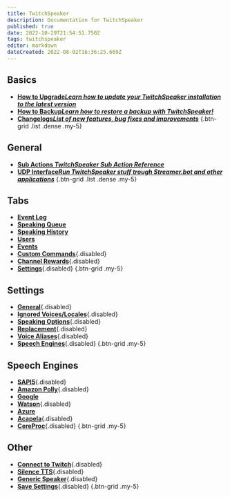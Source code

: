 ```yaml
---
title: TwitchSpeaker
description: Documentation for TwitchSpeaker
published: true
date: 2022-10-29T21:54:51.750Z
tags: twitchspeaker
editor: markdown
dateCreated: 2022-08-02T16:36:25.669Z
---
```


## Basics
- [<i class="mdi mdi-arrow-collapse-up text--twitch"></i>**How to Upgrade*Learn how to update your TwitchSpeaker installation to the latest version***](/TwitchSpeaker/Update)
- [<i class="mdi mdi-floppy text--twitch"></i>**How to Backup*Learn how to restore a backup with TwitchSpeaker!***](/TwitchSpeaker/Backup)
- [<i class="mdi mdi-update text--twitch"></i>**Changelogs*List of new features, bug fixes and improvements***](/TwitchSpeaker/Changelogs)
{.btn-grid .list .dense .my-5}

## General
- [<i class="mdi mdi-lightning-bolt-outline text--twitch"></i>**Sub Actions *TwitchSpeaker Sub Action Reference***](/Sub-Actions/TwitchSpeaker)
- [<i class="mdi mdi-application text--twitch"></i>**UDP Interface*Run TwitchSpeaker stuff trough Streamer.bot and other applications***](/TwitchSpeaker/General/UDP-Interface)
{.btn-grid .list .dense .my-5}

## Tabs
- [<i class="mdi mdi-clock text--twitch"></i>**Event Log**](/TwitchSpeaker/Event-Log)
- [<i class="mdi mdi-human-queue text--twitch"></i>**Speaking Queue**](/TwitchSpeaker/Speaking-Queue)
- [<i class="mdi mdi-history text--twitch"></i>**Speaking History**](/TwitchSpeaker/Speaking-History)
- [<i class="mdi mdi-account text--twitch"></i>**Users**](/TwitchSpeaker/Users)
- [<i class="mdi mdi-clock mdi-flip-h text--twitch"></i>**Events**](/TwitchSpeaker/Events)
- [<i class="mdi mdi-exclamation-thick text--twitch"></i>**Custom Commands**](/TwitchSpeaker/Tabs/Custom-Commands){.disabled}
- [<i class="mdi mdi-adjust text--twitch"></i>**Channel Rewards**](/TwitchSpeaker/Tabs/Channel-Rewards){.disabled}
- [<i class="mdi mdi-cog text--twitch"></i>**Settings**](/TwitchSpeaker/Tabs/Settings){.disabled}
{.btn-grid .my-5}

## Settings
- [<i class="mdi mdi-format-align-center text--twitch"></i>**General**](/TwitchSpeaker/General/UDP-Interface){.disabled}
- [<i class="mdi mdi-close-thick text--twitch"></i>**Ignored Voices/Locales**](/TwitchSpeaker/Tabs/Settings/Ignored-Voices-Locales){.disabled}
- [<i class="mdi mdi-format-list-numbered text--twitch"></i>**Speaking Options**](/TwitchSpeaker/Tabs/Settings/Speaking-Options){.disabled}
- [<i class="mdi mdi-content-cut text--twitch"></i>**Replacement**](/TwitchSpeaker/Tabs/Settings/Replacement){.disabled}
- [<i class="mdi mdi-account-voice text--twitch"></i>**Voice Aliases**](/TwitchSpeaker/Tabs/Settings/Voice-Aliases){.disabled}
- [<i class="mdi mdi-microphone text--twitch"></i>**Speech Engines**](/TwitchSpeaker/Tabs/Settings/Speech-Engines){.disabled}
{.btn-grid .my-5}

## Speech Engines
- [<i class="mdi mdi-microsoft theme--dark"></i>**SAPI5**](/TwitchSpeaker/Tabs/Settings/Speech-Engines/SAPI5){.disabled}
- [<i class="mdi mdi-amazon theme--dark"></i>**Amazon Polly**](/TwitchSpeaker/Tabs/Settings/Speech-Engines/Amazon-Polly){.disabled}
- [<i class="mdi mdi-google theme--dark"></i>**Google**](/TwitchSpeaker/Tabs/Settings/Speech-Engines/Google)
- [<i class="mdi mdi-microphone theme--dark"></i>**Watson**](/TwitchSpeaker/Tabs/Settings/Speech-Engines/Watson){.disabled}
- [<i class="mdi mdi-microsoft-azure theme--dark"></i>**Azure**](/TwitchSpeaker/Tabs/Settings/Speech-Engines/Azure)
- [<i class="mdi mdi-microphone theme--dark"></i>**Acapela**](/TwitchSpeaker/Tabs/Settings/Speech-Engines/Acapela){.disabled}
- [<i class="mdi mdi-microphone theme--dark"></i>**CereProc**](/TwitchSpeaker/Tabs/Settings/Speech-Engines/CereProc){.disabled}
{.btn-grid .my-5}

## Other
- [<i class="mdi mdi-transit-connection-variant text--twitch"></i>**Connect to Twitch**](/TwitchSpeaker/Connect-to-Twitch){.disabled}
- [<i class="mdi mdi-volume-mute text--twitch"></i>**Silence TTS**](/TwitchSpeaker/Pages/Settings/Silence-TTS){.disabled}
- [<i class="mdi mdi-speaker text--twitch"></i>**Generic Speaker**](/TwitchSpeaker/Pages/Settings/Generic-Speaker){.disabled}
- [<i class="mdi mdi-cog text--twitch"></i>**Save Settings**](/TwitchSpeaker/Pages/Settings/Save-Settings){.disabled}
{.btn-grid .my-5}